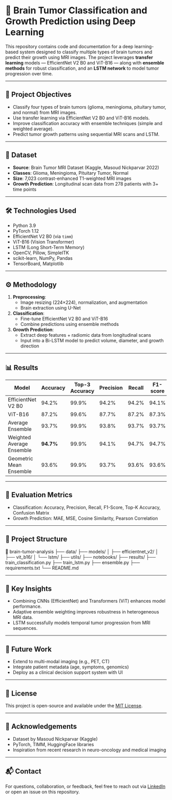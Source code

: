 # 🧠 Brain Tumor Classification and Growth Prediction using Deep Learning

This repository contains code and documentation for a deep learning-based system designed to classify multiple types of brain tumors and predict their growth using MRI images. The project leverages **transfer learning** models — EfficientNet V2 B0 and ViT-B16 — along with **ensemble methods** for robust classification, and an **LSTM network** to model tumor progression over time.

---

## 📌 Project Objectives

- Classify four types of brain tumors (glioma, meningioma, pituitary tumor, and normal) from MRI images.
- Use transfer learning via EfficientNet V2 B0 and ViT-B16 models.
- Improve classification accuracy with ensemble techniques (simple and weighted average).
- Predict tumor growth patterns using sequential MRI scans and LSTM.

---

## 🧾 Dataset

- **Source**: Brain Tumor MRI Dataset (Kaggle, Masoud Nickparvar 2022)
- **Classes**: Glioma, Meningioma, Pituitary Tumor, Normal
- **Size**: 7,023 contrast-enhanced T1-weighted MRI images
- **Growth Prediction**: Longitudinal scan data from 278 patients with 3+ time points

---

## 🛠️ Technologies Used

- Python 3.9
- PyTorch 1.12
- EfficientNet V2 B0 (via `timm`)
- ViT-B16 (Vision Transformer)
- LSTM (Long Short-Term Memory)
- OpenCV, Pillow, SimpleITK
- scikit-learn, NumPy, Pandas
- TensorBoard, Matplotlib

---

## ⚙️ Methodology

1. **Preprocessing**:
   - Image resizing (224×224), normalization, and augmentation
   - Brain extraction using U-Net
2. **Classification**:
   - Fine-tune EfficientNet V2 B0 and ViT-B16
   - Combine predictions using ensemble methods
3. **Growth Prediction**:
   - Extract deep features + radiomic data from longitudinal scans
   - Input into a Bi-LSTM model to predict volume, diameter, and growth direction

---

## 📊 Results

| Model                       | Accuracy | Top-3 Accuracy | Precision | Recall | F1-score |
|----------------------------|----------|----------------|-----------|--------|----------|
| EfficientNet V2 B0         | 94.2%    | 99.9%          | 94.2%     | 94.2%  | 94.1%    |
| ViT-B16                    | 87.2%    | 99.6%          | 87.7%     | 87.2%  | 87.3%    |
| Average Ensemble           | 93.7%    | 99.9%          | 93.8%     | 93.7%  | 93.7%    |
| Weighted Average Ensemble  | **94.7%**| 99.9%          | 94.1%     | 94.7%  | 94.7%    |
| Geometric Mean Ensemble    | 93.6%    | 99.9%          | 93.7%     | 93.6%  | 93.6%    |

---

## 🧪 Evaluation Metrics

- Classification: Accuracy, Precision, Recall, F1-Score, Top-K Accuracy, Confusion Matrix
- Growth Prediction: MAE, MSE, Cosine Similarity, Pearson Correlation

---

## 📁 Project Structure

📂 brain-tumor-analysis
├── data/
├── models/
│ ├── efficientnet_v2/
│ ├── vit_b16/
│ └── lstm/
├── utils/
├── notebooks/
├── results/
├── train_classification.py
├── train_lstm.py
├── ensemble.py
├── requirements.txt
└── README.md

---

## 🧠 Key Insights

- Combining CNNs (EfficientNet) and Transformers (ViT) enhances model performance.
- Adaptive ensemble weighting improves robustness in heterogeneous MRI data.
- LSTM successfully models temporal tumor progression from MRI sequences.

---

## 🔮 Future Work

- Extend to multi-modal imaging (e.g., PET, CT)
- Integrate patient metadata (age, symptoms, genomics)
- Deploy as a clinical decision support system with UI

---

## 📜 License

This project is open-source and available under the [MIT License](LICENSE).

---

## 🙌 Acknowledgements

- Dataset by Masoud Nickparvar (Kaggle)
- PyTorch, TIMM, HuggingFace libraries
- Inspiration from recent research in neuro-oncology and medical imaging

---

## 📬 Contact

For questions, collaboration, or feedback, feel free to reach out via [LinkedIn](https://www.linkedin.com/in/tejas-singh-10j03/) or open an issue on this repository.

